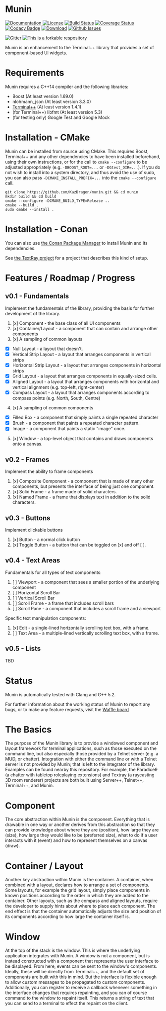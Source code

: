 # Munin

[![Documentation](https://codedocs.xyz/KazDragon/munin.svg)](https://codedocs.xyz/KazDragon/munin/)
[![License](https://img.shields.io/github/license/KazDragon/munin.svg)](https://en.wikipedia.org/wiki/MIT_License)
[![Build Status](https://travis-ci.org/KazDragon/munin.svg?branch=master)](https://travis-ci.org/KazDragon/munin)
[![Coverage Status](https://coveralls.io/repos/github/KazDragon/munin/badge.svg?branch=master)](https://coveralls.io/github/KazDragon/munin?branch=master)
[![Codacy Badge](https://api.codacy.com/project/badge/Grade/cbf22a847dc040b1a9dee8be3eda00d3)](https://www.codacy.com/app/KazDragon/munin?utm_source=github.com&amp;utm_medium=referral&amp;utm_content=KazDragon/munin&amp;utm_campaign=Badge_Grade)
[![Download](https://api.bintray.com/packages/kazdragon/conan-public/munin%3Akazdragon/images/download.svg)](https://bintray.com/kazdragon/conan-public/munin%3Akazdragon/_latestVersion)
[![Github Issues](https://img.shields.io/github/issues/KazDragon/munin.svg)](https://github.com/KazDragon/munin/issues)

[![Gitter](https://badges.gitter.im/KazDragon/munin.svg)](https://gitter.im/KazDragon/munin?utm_source=badge&utm_medium=badge&utm_campaign=pr-badge)
[![This is a forkable respository](https://img.shields.io/badge/forkable-yes-brightgreen.svg)](https://basicallydan.github.io/forkability/?u=KazDragon&r=munin)

Munin is an enhancement to the Terminal++ library that provides a set of component-based UI widgets.

# Requirements

Munin requires a C++14 compiler and the following libraries:
  * Boost (At least version 1.69.0)
  * nlohmann_json (At least version 3.3.0)
  * [Terminal++](https://github.com/KazDragon/terminalpp) (At least version 1.4.1)
  * (for Terminal++) libfmt (At least version 5.3)
  * (for testing only) Google Test and Google Mock

# Installation - CMake 

Munin can be installed from source using CMake.  This requires Boost, Terminal++ and any other dependencies to have been installed beforehand, using their own instructions, or for the call to `cmake --configure` to be adjusted appropriately (e.g. `-DBOOST_ROOT=...` or `-DGtest_DIR=...`).  If you do not wish to install into a system directory, and thus avoid the use of sudo, you can also pass `-DCMAKE_INSTALL_PREFIX=...` into the `cmake --configure` call.

    git clone https://github.com/KazDragon/munin.git && cd munin
    mkdir build && cd build
    cmake --configure -DCMAKE_BUILD_TYPE=Release ..
    cmake --build .
    sudo cmake --install .

# Installation - Conan

You can also use [the Conan Package Manager](https://conan.io/) to install Munin and its dependencies.

See [the TextRay project](https://github.com/KazDragon/textray) for a project that describes this kind of setup.

# Features / Roadmap / Progress

## v0.1 - Fundamentals
Implement the fundamentals of the library, providing the basis for further development of the library.
1. [x] Component - the base class of all UI components
2. [x] Container/Layout - a component that can contain and arrange other components
3. [x] A sampling of common layouts 
 * [x] Null Layout - a layout that doesn't.
 * [x] Vertical Strip Layout - a layout that arranges components in vertical strips
 * [x] Horizontal Strip Layout - a layout that arranges components in horizontal strips
 * [x] Grid Layout - a layout that arranges components in equally-sized cells.
 * [x] Aligned Layout - a layout that arranges components with horizontal and vertical alignment (e.g. top-left, right-center)
 * [x] Compass Layout - a layout that arranges components according to compass points (e.g. North, South, Centre)
4. [x] A sampling of common components
 * [x] Filled Box - a component that simply paints a single repeated character
 * [x] Brush - a component that paints a repeated character pattern.
 * [x] Image - a component that paints a static "image" once.
5. [x] Window - a top-level object that contains and draws components onto a canvas.

 ## v0.2 - Frames
 Implement the ability to frame components
 1. [x] Composite Component - a component that is made of many other components, but presents the interface of being just one component.
 2. [x] Solid Frame - a frame made of solid characters.
 3. [x] Named Frame - a frame that displays text in addition to the solid characters.
 
 ## v0.3 - Buttons
 Implement clickable buttons
 1. [x] Button - a normal click button
 2. [x] Toggle Button - a button that can be toggled on [x] and off [ ].
 
 ## v0.4 - Text Areas
 Fundamentals for all types of text components:
 1. [ ] Viewport - a component that sees a smaller portion of the underlying component
 2. [ ] Horizontal Scroll Bar
 3. [ ] Vertical Scroll Bar
 4. [ ] Scroll Frame - a frame that includes scroll bars
 5. [ ] Scroll Pane - a component that includes a scroll frame and a viewport
 
 Specific text manipulation components:
 1. [x] Edit - a single-lined horizontally scrolling text box, with a frame.
 2. [ ] Text Area - a multiple-lined vertically scrolling text box, with a frame.
 
 ## v0.5 - Lists
 TBD

# Status

Munin is automatically tested with Clang and G++ 5.2.

For further information about the working status of Munin to report any bugs, or to make any feature requests, visit the [Waffle board](https://waffle.io/KazDragon/munin)

# The Basics

The purpose of the Munin library is to provide a windowed component and layout framework for terminal applications, such as those executed on the command line, but also especially those provided by a Telnet server (e.g. a MUD, or chatter).  Integration with either the command line or with a Telnet server is not provided by Munin; that is left to the integrator of the library.  Examples can be found nearby this repository.  For example, the Paradice9 (a chatter with tabletop roleplaying extensions) and Textray (a raycasting 3D room renderer) projects are both built using Server++, Telnet++, Terminal++, and Munin.

# Component

The core abstraction within Munin is the component.  Everything that is drawable in one way or another derives from this abstraction so that they can provide knowledge about where they are (position), how large they are (size), how large they would like to be (preferred size), what to do if a user interacts with it (event) and how to represent themselves on a canvas (draw).

# Container / Layout

Another key abstraction within Munin is the container.  A container, when combined with a layout, declares how to arrange a set of components.  Some layouts, for example the grid layout, simply place components in known positions according to the order in which they are added to the container.  Other layouts, such as the compass and aligned layouts, require the developer to supply hints about where to place each component.  The end effect is that the container automatically adjusts the size and position of its components according to how large the container itself is.

# Window

At the top of the stack is the window.  This is where the underlying application integrates with Munin.  A window is not a component, but is instead constructed with a component that represents the user interface to be displayed.  From here, events can be sent to the window's components.  Ideally, these will be directly from Terminal++, and the default set of components are built with this in mind.  But the interface is flexible enough to allow custom messages to be propagated to custom components.  Additionally, you can register to receive a callback whenever something in the interface changes that requires repainting, and you can of course command to the window to repaint itself.  This returns a string of text that you can send to a terminal to effect the repaint on the client.
